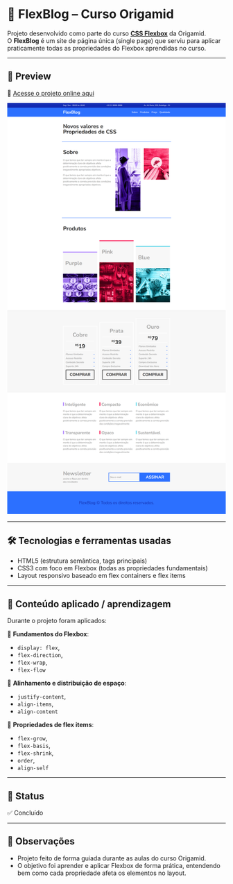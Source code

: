 # 📰 FlexBlog – Curso Origamid

Projeto desenvolvido como parte do curso **[CSS Flexbox](https://www.origamid.com/curso/css-flexbox/)** da Origamid.  
O **FlexBlog** é um site de página única (single page) que serviu para aplicar praticamente todas as propriedades do Flexbox aprendidas no curso.

---

## 🚀 Preview

🔗 [Acesse o projeto online aqui](https://thur-code.github.io/flexblog-origamid/)

![Preview do FlexBlog](./img.png)  

---

## 🛠 Tecnologias e ferramentas usadas

- HTML5 (estrutura semântica, tags principais)  
- CSS3 com foco em Flexbox (todas as propriedades fundamentais)    
- Layout responsivo baseado em flex containers e flex items  

---

## 🎯 Conteúdo aplicado / aprendizagem

Durante o projeto foram aplicados:

🔹 **Fundamentos do Flexbox**: 
- `display: flex`,
- `flex-direction`,
- `flex-wrap`,
- `flex-flow`
  
🔹 **Alinhamento e distribuição de espaço**: 
- `justify-content`,
- `align-items`,
- `align-content`
  
🔹 **Propriedades de flex items**: 
- `flex-grow`,
- `flex-basis`,
- `flex-shrink`,
- `order`,
- `align-self`  

---

## 📂 Status

✅ Concluído

---

## 📝 Observações

- Projeto feito de forma guiada durante as aulas do curso Origamid.  
- O objetivo foi aprender e aplicar Flexbox de forma prática, entendendo bem como cada propriedade afeta os elementos no layout.
